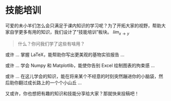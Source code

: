 # 技能培训

可爱的未小羊们怎么会只满足于课内知识的学习呢？为了开拓大家的视野，帮助大家自学更多有用的知识，我们设计了“技能培训”板块。
$lim_{x \to y}$
> 什么？你问我们学了这些有啥用？

或许 ... 掌握 LaTeX，能帮助你写出更美观的基物实验报告 ...

或许 ... 学会 Numpy 和 Matplotlib，能使你告别 Excel 绘制图表的拘束感 ...

或许 ... 在这儿学会的知识，能在将来某个不经意的时刻突然蹦进你的小脑袋，然后助你翻过成长路上的一个个小山丘 ...

又或许，你也想把有趣的知识和技能分享给大家？那就快来投稿吧！

